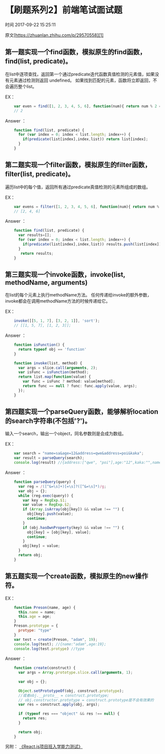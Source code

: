 # 【刷题系列2】前端笔试面试题

 时间 2017-09-22 15:25:11  

原文[https://zhuanlan.zhihu.com/p/29570558][1]


## **第一题**实现一个find函数，模拟原生的find函数，find(list, predicate)。

在list中逐项查找，返回第一个通过predicate迭代函数真值检测的元素值，如果没有元素通过检测则返回 undefined。 如果找到匹配的元素，函数将立即返回，不会遍历整个list。

EX：

```js
    var even = find([1, 2, 3, 4, 5, 6], function(num){ return num % 2 == 0; });
    // 2
```

Answer ：

```js
    function find(list, predicate) {
      for (var index = 0; index < list.length; index++) {
        if(predicate(list[index],index,list)) return list[index];
      }
    }
```

## **第二题**实现一个filter函数，模拟原生的filter函数，filter(list, predicate)。

遍历list中的每个值，返回所有通过predicate真值检测的元素所组成的数组。

EX：

```js
    var evens = filter([1, 2, 3, 4, 5, 6], function(num){ return num % 2 == 0; });
    // [2, 4, 6]
```

Answer ：

```js
    function find(list, predicate) {
      var results=[];
      for (var index = 0; index < list.length; index++) {
        if(predicate(list[index],index,list)) results.push(list[index]) ;
      }
       return results;
    }
```

## **第三题**实现一个invoke函数，invoke(list, methodName, arguments)

在list的每个元素上执行methodName方法。 任何传递给invoke的额外参数，invoke都会在调用methodName方法的时候传递给它。

EX：

```js
    invoke([[5, 1, 7], [3, 2, 1]], 'sort');
    // [[1, 5, 7], [1, 2, 3]];
```

Answer ：

```js
    function isFunction() {
      return typeof obj == 'function'
    }
    
    function invoke(list, method) {
      var args = slice.call(arguments, 2);
      var isFunc = isFunction(method);
      return list.map(function(value) {
        var func = isFunc ? method: value[method];
        return func == null ? func: func.apply(value, args);
      });
    }
```

## **第四题**实现一个parseQuery函数，能够解析location的search字符串(不包括'?')。

输入一个search，输出一个object，同名参数则是会成为数组。

EX：

```js
    var search = "name=sa&age=12&address=qwe&address=poi&kaka";
    var result = parseQuery(search);
    console.log(result) //{address:["qwe", "poi"],age:"12",kaka:"",name:"sa"}
```

Answer ：

```js
    function parseQuery(query) {
      var reg = /([^&=\s]+)[=\s]?([^&=\s]*)/g;
      var obj = {};
      while (reg.exec(query)) {
        var key = RegExp.$1;
        var value = RegExp.$2;
        if (Array.isArray(obj[key]) && value !== "") {
          obj[key].push(value);
          continue;
        }
        if (obj.hasOwnProperty(key) && value !== "") {
          obj[key] = [obj[key], value];
          continue;
        }
        obj[key] = value;
      }
      return obj;
    }
```

## **第五题**实现一个create函数，模拟原生的new操作符。

EX：

```js
    function Preson(name, age) {
      this.name = name;
      this.age = age;
    }
    Preson.prototype = {
      protype: "type"
    }
    var test = create(Preson, "adam", 19);
    console.log(test); //{name:"adam",age:19};
    console.log(test.protype) //type
```

Answer ：

```js
    function create(construct) {
      var args = Array.prototype.slice.call(arguments, 1);
    
      var obj = {};
    
      Object.setPrototypeOf(obj, construct.prototype);
      //或者obj.__proto__ = construct.prototype;
      // obj.constructor.prototype = construct.prototype是不会有效果的
      var res = construct.apply(obj, args);
    
      if (typeof res === "object" && res !== null) {
        return res;
      }
    
      return obj;
    }
```

另附： [《React.js项目班入学能力测试》][0]

[0]: http://link.zhihu.com/?target=http%3A//cn.mikecrm.com/ieZfzpE
[1]: https://zhuanlan.zhihu.com/p/29570558